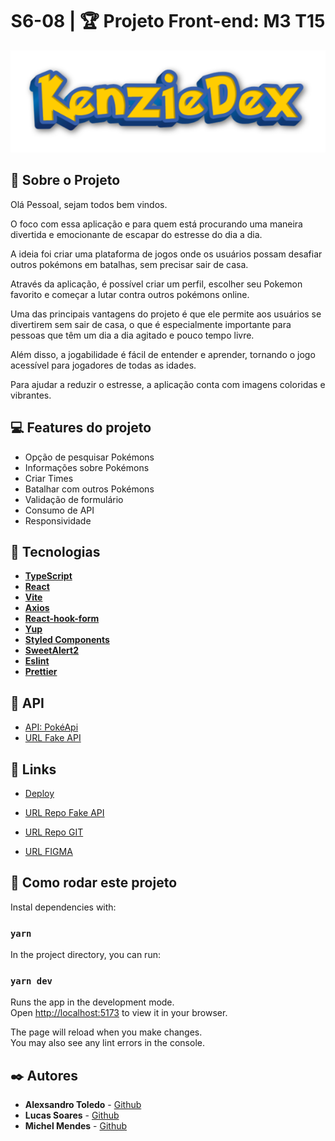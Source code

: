 <h1 align="center"> S6-08 | 🏆 Projeto Front-end: M3 T15 </h1>

<p align="center">
  <img  alt="Pokedex Logo" title="Pokedex" src="src\assets\kenzieDex2.png" />
</p>

## 🚀 Sobre o Projeto

Olá Pessoal, sejam todos bem vindos.

O foco com essa aplicação e para quem está procurando uma maneira divertida e emocionante de escapar do estresse do dia a dia.

A ideia foi criar uma plataforma de jogos onde os usuários possam desafiar outros pokémons em batalhas, sem precisar sair de casa.

Através da aplicação, é possível criar um perfil, escolher seu Pokemon favorito e começar a lutar contra outros pokémons online.

Uma das principais vantagens do projeto é que ele permite aos usuários se divertirem sem sair de casa, o que é especialmente importante para pessoas que têm um dia a dia agitado e pouco tempo livre.

Além disso, a jogabilidade é fácil de entender e aprender, tornando o jogo acessível para jogadores de todas as idades.

Para ajudar a reduzir o estresse, a aplicação conta com imagens coloridas e vibrantes.

## 💻 Features do projeto

- Opção de pesquisar Pokémons
- Informações sobre Pokémons
- Criar Times
- Batalhar com outros Pokémons
- Validação de formulário
- Consumo de API
- Responsividade

## 🚀 Tecnologias

- **[TypeScript](https://www.typescriptlang.org/)**
- **[React](https://pt-br.reactjs.org/)**
- **[Vite](https://vitejs.dev/)**
- **[Axios](https://github.com/typicode/husky)**
- **[React-hook-form](https://www.npmjs.com/package/react-hook-form)**
- **[Yup](https://www.npmjs.com/package/yup)**
- **[Styled Components](https://styled-components.com/)**
- **[SweetAlert2](https://sweetalert2.github.io/#configuration/)**
- **[Eslint](https://eslint.org/)**
- **[Prettier](https://prettier.io/)**

## 🔨 API

- [API: PokéApi](https://pokeapi.co/)
- [URL Fake API](https://kenziedex.onrender.com)

## 📌 Links

- [Deploy](https://kenziedex.vercel.app/)

- [URL Repo Fake API](https://github.com/M3-T15-Projeto-Front-2023/KenzieDex-Json-server.git)

- [URL Repo GIT](https://github.com/M3-T15-Projeto-Front-2023/KenzieDex-M3-T15-Front-2023)

- [URL FIGMA](https://www.figma.com/file/ZzPF6iwsmz8AS0YloZbqyq/KenzieDex)

## 🍼 Como rodar este projeto

Instal dependencies with:

### `yarn`

In the project directory, you can run:

### `yarn dev`

Runs the app in the development mode.\
Open [http://localhost:5173](http://localhost:5173) to view it in your browser.

The page will reload when you make changes.\
You may also see any lint errors in the console.

## ✒️ Autores

- **Alexsandro Toledo** - [Github](https://github.com/orgs/M3-T15-Projeto-Front-2023/people/toledomg)
- **Lucas Soares** - [Github](https://github.com/orgs/M3-T15-Projeto-Front-2023/people/lucaslamas-13)
- **Michel Mendes** - [Github](https://github.com/orgs/M3-T15-Projeto-Front-2023/people/michelmnds)

